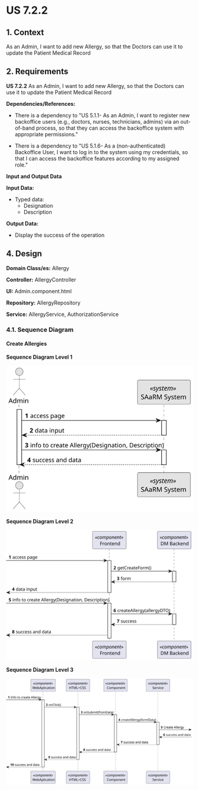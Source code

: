 # US 7.2.2


## 1. Context

As an Admin, I want to add new Allergy, so that the Doctors can use it to update the Patient Medical Record

## 2. Requirements

**US 7.2.2** As an Admin, I want to add new Allergy, so that the Doctors can use it to update the Patient Medical Record

**Dependencies/References:**


* There is a dependency to "US 5.1.1- As an Admin, I want to register new backoffice users (e.g., doctors, nurses, technicians, admins) via an out-of-band process, so that they can access the
backoffice system with appropriate permissions."

* There is a dependency to "US 5.1.6- As a (non-authenticated) Backoffice User, I want to log in to the system using my credentials, so that I can access the backoffice features according to my assigned role."


**Input and Output Data**

**Input Data:**

* Typed data:
    * Designation
    * Description

**Output Data:**
* Display the success of the operation


## 4. Design


**Domain Class/es:** Allergy

**Controller:** AllergyController

**UI:** Admin.component.html

**Repository:**	AllergyRepository

**Service:** AllergyService, AuthorizationService



### 4.1. Sequence Diagram

#### Create Allergies

**Sequence Diagram Level 1**

![Sequence Diagram Level 1](sequence-diagram-1.svg "Actor and System")

**Sequence Diagram Level 2**

![Sequence Diagram Level 2](sequence-diagram-2.svg "FrontEnd and BackEnd")

**Sequence Diagram Level 3**

![Sequence Diagram Level 3](sequence-diagram-3.svg "Creat Allergies")

